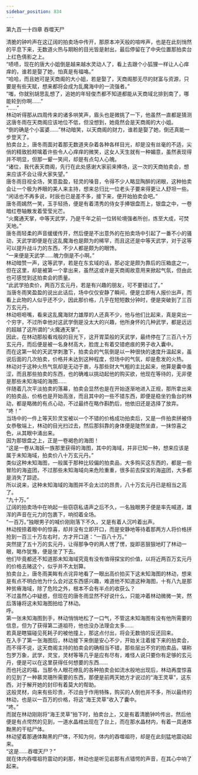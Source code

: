 ```yaml
---
sidebar_position: 834
---
```

 第九百一十四章 吞噬天尸


清脆的钟吟声在这辽阔的拍卖场中传开，那原本冲天般的喧哗声，也是在此刻悄然的平息下来，无数道火热与期盼的目光皆是射出，最后停留在了中央位置那拍卖台上红色倩影之上。  
“啧啧，现在的唐大小姐倒是越来越水灵动人了，看上去跟个小狐狸一样让人心痒痒的，谁若是娶了她，怕真是有福咯。”  
“哈哈，而且她可是天商阁的大小姐，若是娶了，天商阁那无尽的财富与资源，只要是有些天赋，想来都将会成为乱魔海中的一流强者。”  
“嗤，你就别胡思乱想了，追她的年轻俊杰都不知道都能从天商域北排到南了，哪能轮到你啊……”  
“……”  
林动听得那从四周传来的诸多哄笑声，眉头也是微挑了一下，他虽然一直都是猜测这唐冬雨在天商阁应该地位不低，但没想到，她竟然会是天商阁的大小姐。  
“倒的确是个小富婆……”林动暗笑，以天商阁的财力，谁若是娶了她，倒还真能一步登天了。  
拍卖台上，唐冬雨面对着那无数道夹杂着各种各样目光，却是没有丝毫的不适，尖俏的精致脸颊噙着许些令人心痒痒的微笑，这女人天生就有一种媚意，虽然表现得并不明显，但那一颦一笑间，却是有点勾人心魄。  
“诸位，我代表天商阁，先行在此处感谢大家前来捧场，这一次的天商拍卖会，想来应该不会让得大家失望。”  
唐冬雨目视全场，笑意盈盈，轻灵的嗓音，令得不少人略显陶醉的闭眼，这种拍卖会让一个极为养眼的美人来主持，想来总归比一位老头子要来得更让人舒坦一些。  
“闲话也不再多说，时辰也已是差不多，接下来，便开始拍卖会吧。”  
唐冬雨嫣然一笑，玉手轻扬，便是有着清秀的侍女手捧银盘而上，银盘之中，一卷暗红卷轴散发着莹莹光芒。  
“火魔通天掌，中等天武学，乃是千年之前一位转轮境强者所创，炼至大成，可焚天地。”  
唐冬雨轻柔的声音缓缓传开，然后便是不出意外的在拍卖场中引起了一番不小的骚动，天武学即便是在这乱魔海也是颇为的稀罕，而且这还是中等天武学，对于这等可以提升战斗力的东西，不少人都是颇为的眼馋。  
“一来便是天武学……魄力倒是不小啊。”  
林动暗赞一声，这等武学，若是在东玄域的话，那必定是颇为靠后的压箱底之一，但在这里，却是被第一个拿出来，虽然这或许是天商阁故意用来掀起气氛，但由此也可感觉到这拍卖会的质量。  
“此武学拍卖价，两百万玄元丹，若是有兴趣的朋友，可不要错过了。”  
当唐冬雨笑盈盈的说出此话后，场中仅仅安静了瞬间，便是立即有人报价出声，而看上此物的人似乎还不少，因此那价格，几乎在短短数分钟时，便是突破到了三百万玄元丹。  
林动咂咂嘴，看来这乱魔海财力雄厚的人还真不少，他与他们比起来，真是突出一个穷字，不过所幸他对这武学倒是没太大的兴趣，他所身怀的几种武学，都是远远的超越了这所谓的“火魔通天掌”。  
因此，在林动那般看戏般的目光下，这开胃菜般的天武学，最终停在了三百八十万玄元丹，而后便是被一名身材高大，脸庞上有着交错疤痕的男子收入囊中。  
而在这第一轮的天武学刺激下，拍卖会的气氛倒是以一种很快的速度升温起来，虽说后面的几次拍卖，价格并未达到这种程度，但场中的气氛，却是愈发的火热。  
林动对于这种火热气氛却是无动于衷，与那些财大气粗的主比起来，他算是囊中羞涩，而且那些拍卖的东西，也的确难以挑动起他的购买欲，他现在等待的，无非便是那些未知海域的海图……  
伴随着几次平淡拍卖的落幕，拍卖会显然也是在开始逐渐地进入正规，那所拿出来的拍卖品，价格也是开始高涨，而且其中的一些不错东西，即便是稳坐钓鱼台的林动，都是略微的有点心动，不过最终在略作斟酌后，他依旧还是选择了放弃。  
“咚！”  
当场中的一件上等天阶灵宝被以一个不错的价格成功拍卖后，又是一件拍卖拼被侍女恭敬端上，林动的目光扫过去，然后那斜靠的身体便是陡然坐直，一抹惊喜之色，从其眼中涌出来。  
因为那银盘之上，正是一卷褐色的海图！  
“这是一卷从海妖一族那里获得的海图，其中的海域，并非已知一种，想来应该是属于未知海域，拍卖价八十万玄元丹。”  
类似这种未知海图，一般属于那种比较偏的拍卖品，大多购买这东西的，都是一些冒险的海盗团，不过那些未知海域向来危险重重，很多前去探宝的海盗团，大多都是消失了踪迹。  
所以说来，这种未知海域的海图并不会太过的昂贵，八十万玄元丹已是相当之高了。  
“九十万。”  
辽阔的拍卖场中在响起一些窃窃私语声之后不久，一名独眼男子便是率先喊道，雄浑的声音在元力的包裹下，响彻着全场。  
“一百万。”独眼男子的喊价刚刚落下不久，又是有着人沉吟着出声。  
林动按捺着眼中的惊喜，却并没有立即开口，而是安静地等待着那两方人将价格拼抢到一百三十万左右时，方才开口道：“一百八十万。”  
突然提了五十万的玄元丹，让得那争夺的两人愣了愣，旋即恶狠狠地盯了林动一眼，略作犹豫，便是坐了下去。  
他们毕竟都还不知道那未知海域究竟有没有值得探宝的价值，以将近两百万玄元丹的价格去赌这个，似乎并不太划算。  
拍卖台上，唐冬雨美眸有点诧异地看了一眼出高价拍买下这未知海图的林动，想来是有点不明白他为什么会对这东西感兴趣，难道他不知道这种海图，十有八九是那种贫瘠海域，除了危险之外，根本不会有半点的收获么？  
不过虽然心中疑惑，但现在的唐冬雨显然不好说什么，只能冲着林动微微一笑，然后落锤将这未知海图拍给了林动。  
呼。  
第一张未知海图到手，林动悄悄地松了一口气，不管这未知海图有没有他所需要的信息，但为了获得第二道祖符，他也没办法理会太多……  
若真是瞎猫碰见死耗子的被他撞上，那这点付出，将会无数倍的反还回来。  
在入手了第一张海图后，林动接下来倒是安心不少，开始关注着接下来的拍卖会，而不得不说，这天商阁主持的拍卖会的确相当不错，那些层出不穷的拍卖品，堪称包罗万象，武学，灵宝，灵材等等几乎是应有尽有，难怪人说只要你有足够的玄元丹，便是可以在这里获得任何想要的东西……  
而也托这的福，当那令人眼花缭乱的各种拍卖会如流水般地出现后，林动再度惊喜的见到了一种慕灵珊所需要的东西，那便是前两天她方才说过的“海王灵草”，这东西，对于解开她的封印有着莫大的帮助。  
这般灵材，向来有些珍贵，不过由于作用特殊，购买的人倒也并不多，所以最终的林动，也是以一百万的价格，将这“海王灵草”收入了囊中。  
“咚。”  
而就在林动刚刚将“海王灵草”拍下时，拍卖台上，又是有着清脆钟吟传出，然后他便是有点愕然的见到，一道水晶棺出现在了台上，而在那水晶材内，有着一具通体黝黑的干枯尸体。  
林动望着那通体黝黑的尸体，不知为何，体内的吞噬祖符，却是在此刻猛地震动起来。  
“这是……吞噬天尸？”  
就在体内吞噬祖符震动的刹那，林动也是听见岩那有点错愕的声音，在其心中响了起来。  
  
  
